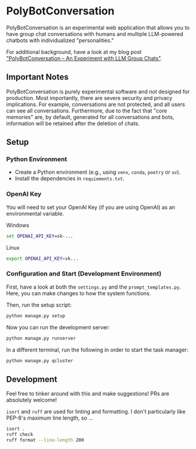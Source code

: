 # PolyBotConversation

PolyBotConversation is an experimental web application that allows you to have group chat conversations with humans and multiple LLM-powered chatbots with individualized "personalities."

For additional background, have a look at my blog post ["PolyBotConversation – An Experiment with LLM Group Chats"](https://kleiber.me/blog/2024/10/06/PolyBotConversation-llm-group-chat-experiment/).

## Important Notes

PolyBotConversation is purely experimental software and *not* designed for production. Most importantly, there are severe security and privacy implications. For example, conversations are not protected, and all users can see all conversations. Furthermore, due to the fact that "core memories" are, by default, generated for all conversations and bots, information will be retained after the deletion of chats.

## Setup

### Python Environment

* Create a Python environment (e.g., using `venv`, `conda`, `poetry` or `uv`).
* Install the dependencies in `requiements.txt`.

### OpenAI Key

You will need to set your OpenAI Key (if you are using OpenAI) as an environmental variable.

Windows

```cmd
set OPENAI_API_KEY=sk-...
```

Linux

```bash
export OPENAI_API_KEY=sk...
```

### Configuration and Start (Development Environment)

First, have a look at both the `settings.py` and the `prompt_templates.py`. Here, you can make changes to how the system functions.

Then, run the setup script:

```bash
python manage.py setup
```

Now you can run the development server:

```bash
python manage.py runserver
```

In a different terminal, run the following in order to start the task manager:

```bash
python manage.py qcluster
```

## Development

Feel free to tinker around with this and make suggestions! PRs are absolutely welcome!

`isort` and `ruff` are used for linting and formatting. I don't particularly like PEP-8's maximum line length, so ...

```bash
isort .
ruff check
ruff format --line-length 200
```
